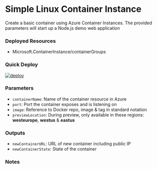 # Simple Linux Container Instance
Create a basic container using Azure Container Instances. The provided parameters will start up a Node.js demo web application

### Deployed Resources
- Microsoft.ContainerInstance/containerGroups

### Quick Deploy
[![deploy](https://raw.githubusercontent.com/benc-uk/azure-arm/master/etc/azuredeploy.png)](https://portal.azure.com/#create/Microsoft.Template/uri/https%3A%2F%2Fraw.githubusercontent.com%2Fbenc-uk%2Fazure-arm%2Fmaster%2Fiaas-containers%2Flinux-container%2Fazuredeploy.json)  

### Parameters
- `containerName`: Name of the container resource in Azure
- `port`: Port the container exposes and is listening on
- `image`: Reference to Docker repo, image & tag in standard notation
- `previewLocation`: During preview, only available in these regions: **westeurope**, **westus** & **eastus**

### Outputs
- `newContainerURL`: URL of new container including public IP
- `newContainerState`: State of the container

### Notes
